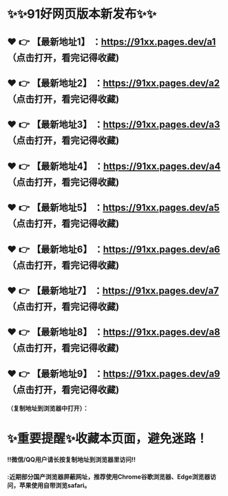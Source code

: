 # :sparkles::sparkles:91好网页版本新发布:sparkles::sparkles:

 :heart: :point_right: 【最新地址1】 ：https://91xx.pages.dev/a1  （点击打开，看完记得收藏)
 ------
 :heart: :point_right: 【最新地址2】 ：https://91xx.pages.dev/a2  （点击打开，看完记得收藏)
 ------
 :heart: :point_right: 【最新地址3】 ：https://91xx.pages.dev/a3  （点击打开，看完记得收藏)
 ------
 :heart: :point_right: 【最新地址4】 ：https://91xx.pages.dev/a4  （点击打开，看完记得收藏)
 ------
 :heart: :point_right: 【最新地址5】 ：https://91xx.pages.dev/a5  （点击打开，看完记得收藏)
 ------
 :heart: :point_right: 【最新地址6】 ：https://91xx.pages.dev/a6  （点击打开，看完记得收藏)
 ------
 :heart: :point_right: 【最新地址7】 ：https://91xx.pages.dev/a7  （点击打开，看完记得收藏)
 ------
 :heart: :point_right: 【最新地址8】 ：https://91xx.pages.dev/a8  （点击打开，看完记得收藏)
 ------
 :heart: :point_right: 【最新地址9】 ：https://91xx.pages.dev/a9  （点击打开，看完记得收藏)
 ------



#### （复制地址到浏览器中打开）：
# :sparkles:重要提醒:sparkles:收藏本页面，避免迷路！
#### ‼️微信/QQ用户请长按复制地址到浏览器里访问‼
#### :近期部分国产浏览器屏蔽网址，推荐使用Chrome谷歌浏览器、Edge浏览器访问，苹果使用自带浏览safari。
